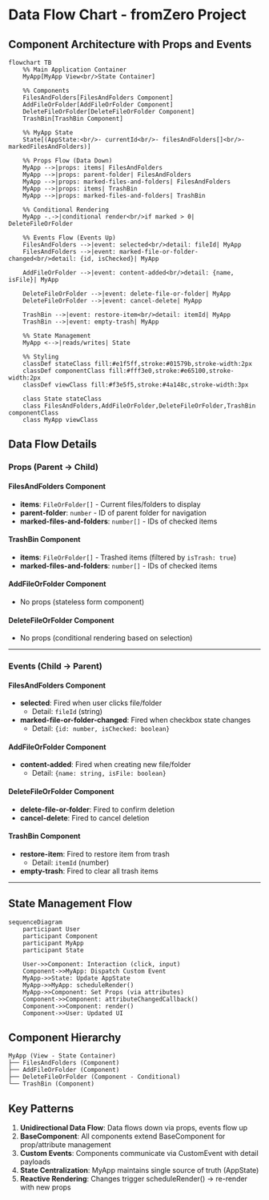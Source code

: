 # Data Flow Chart - fromZero Project

## Component Architecture with Props and Events

```mermaid
flowchart TB
    %% Main Application Container
    MyApp[MyApp View<br/>State Container]
    
    %% Components
    FilesAndFolders[FilesAndFolders Component]
    AddFileOrFolder[AddFileOrFolder Component]
    DeleteFileOrFolder[DeleteFileOrFolder Component]
    TrashBin[TrashBin Component]
    
    %% MyApp State
    State[(AppState:<br/>- currentId<br/>- filesAndFolders[]<br/>- markedFilesAndFolders)]
    
    %% Props Flow (Data Down)
    MyApp -->|props: items| FilesAndFolders
    MyApp -->|props: parent-folder| FilesAndFolders
    MyApp -->|props: marked-files-and-folders| FilesAndFolders
    MyApp -->|props: items| TrashBin
    MyApp -->|props: marked-files-and-folders| TrashBin
    
    %% Conditional Rendering
    MyApp -.->|conditional render<br/>if marked > 0| DeleteFileOrFolder
    
    %% Events Flow (Events Up)
    FilesAndFolders -->|event: selected<br/>detail: fileId| MyApp
    FilesAndFolders -->|event: marked-file-or-folder-changed<br/>detail: {id, isChecked}| MyApp
    
    AddFileOrFolder -->|event: content-added<br/>detail: {name, isFile}| MyApp
    
    DeleteFileOrFolder -->|event: delete-file-or-folder| MyApp
    DeleteFileOrFolder -->|event: cancel-delete| MyApp
    
    TrashBin -->|event: restore-item<br/>detail: itemId| MyApp
    TrashBin -->|event: empty-trash| MyApp
    
    %% State Management
    MyApp <-->|reads/writes| State
    
    %% Styling
    classDef stateClass fill:#e1f5ff,stroke:#01579b,stroke-width:2px
    classDef componentClass fill:#fff3e0,stroke:#e65100,stroke-width:2px
    classDef viewClass fill:#f3e5f5,stroke:#4a148c,stroke-width:3px
    
    class State stateClass
    class FilesAndFolders,AddFileOrFolder,DeleteFileOrFolder,TrashBin componentClass
    class MyApp viewClass
```

## Data Flow Details

### Props (Parent → Child)

#### FilesAndFolders Component
- **items**: `FileOrFolder[]` - Current files/folders to display
- **parent-folder**: `number` - ID of parent folder for navigation
- **marked-files-and-folders**: `number[]` - IDs of checked items

#### TrashBin Component
- **items**: `FileOrFolder[]` - Trashed items (filtered by `isTrash: true`)
- **marked-files-and-folders**: `number[]` - IDs of checked items

#### AddFileOrFolder Component
- No props (stateless form component)

#### DeleteFileOrFolder Component
- No props (conditional rendering based on selection)

---

### Events (Child → Parent)

#### FilesAndFolders Component
- **selected**: Fired when user clicks file/folder
  - Detail: `fileId` (string)
- **marked-file-or-folder-changed**: Fired when checkbox state changes
  - Detail: `{id: number, isChecked: boolean}`

#### AddFileOrFolder Component
- **content-added**: Fired when creating new file/folder
  - Detail: `{name: string, isFile: boolean}`

#### DeleteFileOrFolder Component
- **delete-file-or-folder**: Fired to confirm deletion
- **cancel-delete**: Fired to cancel deletion

#### TrashBin Component
- **restore-item**: Fired to restore item from trash
  - Detail: `itemId` (number)
- **empty-trash**: Fired to clear all trash items

---

## State Management Flow

```mermaid
sequenceDiagram
    participant User
    participant Component
    participant MyApp
    participant State
    
    User->>Component: Interaction (click, input)
    Component->>MyApp: Dispatch Custom Event
    MyApp->>State: Update AppState
    MyApp->>MyApp: scheduleRender()
    MyApp->>Component: Set Props (via attributes)
    Component->>Component: attributeChangedCallback()
    Component->>Component: render()
    Component->>User: Updated UI
```

## Component Hierarchy

```
MyApp (View - State Container)
├── FilesAndFolders (Component)
├── AddFileOrFolder (Component)
├── DeleteFileOrFolder (Component - Conditional)
└── TrashBin (Component)
```

## Key Patterns

1. **Unidirectional Data Flow**: Data flows down via props, events flow up
2. **BaseComponent**: All components extend BaseComponent for prop/attribute management
3. **Custom Events**: Components communicate via CustomEvent with detail payloads
4. **State Centralization**: MyApp maintains single source of truth (AppState)
5. **Reactive Rendering**: Changes trigger scheduleRender() → re-render with new props
